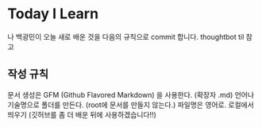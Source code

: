 Today I Learn
========
나 백광민이 오늘 새로 배운 것을 다음의 규칙으로 commit 합니다. thoughtbot til 참고

작성 규칙
--------
문서 생성은 GFM (Github Flavored Markdown) 을 사용한다. (확장자 .md)
언어나 기술명으로 폴더를 만든다. (root에 문서를 만들지 않는다.)
파일명은 영어로.
로컬에서 띄우기
(깃허브를 좀 더 배운 뒤에 사용하겠습니다!!)
